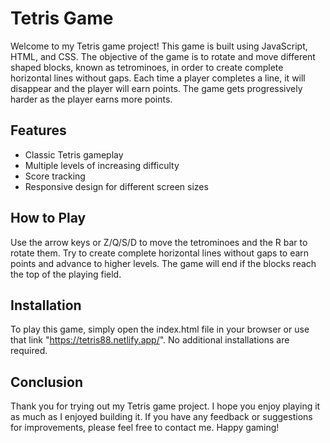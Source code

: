 # Tetris Game

Welcome to my Tetris game project! This game is built using JavaScript, HTML, and CSS. 
The objective of the game is to rotate and move different shaped blocks, known as tetrominoes, in order to create complete horizontal lines without gaps. 
Each time a player completes a line, it will disappear and the player will earn points. The game gets progressively harder as the player earns more points.

## Features

-   Classic Tetris gameplay
-   Multiple levels of increasing difficulty
-   Score tracking
-   Responsive design for different screen sizes

## How to Play

Use the arrow keys or Z/Q/S/D to move the tetrominoes and the R bar to rotate them. 
Try to create complete horizontal lines without gaps to earn points and advance to higher levels.
The game will end if the blocks reach the top of the playing field.

## Installation

To play this game, simply open the index.html file in your browser or use that link "https://tetris88.netlify.app/". No additional installations are required.

## Conclusion

Thank you for trying out my Tetris game project.
I hope you enjoy playing it as much as I enjoyed building it.
If you have any feedback or suggestions for improvements, please feel free to contact me.
Happy gaming!
